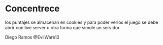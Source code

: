 # Concentrece
los puntajes se almacenan en cookies y para poder verlos el juego se debe abrir con live server u otra forma que simule un servidor.

Diego Ramos @EvilWare13
